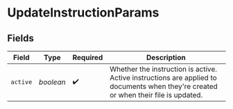 # UpdateInstructionParams


## Fields

| Field                                                                                                                               | Type                                                                                                                                | Required                                                                                                                            | Description                                                                                                                         |
| ----------------------------------------------------------------------------------------------------------------------------------- | ----------------------------------------------------------------------------------------------------------------------------------- | ----------------------------------------------------------------------------------------------------------------------------------- | ----------------------------------------------------------------------------------------------------------------------------------- |
| `active`                                                                                                                            | *boolean*                                                                                                                           | :heavy_check_mark:                                                                                                                  | Whether the instruction is active. Active instructions are applied to documents when they're created or when their file is updated. |